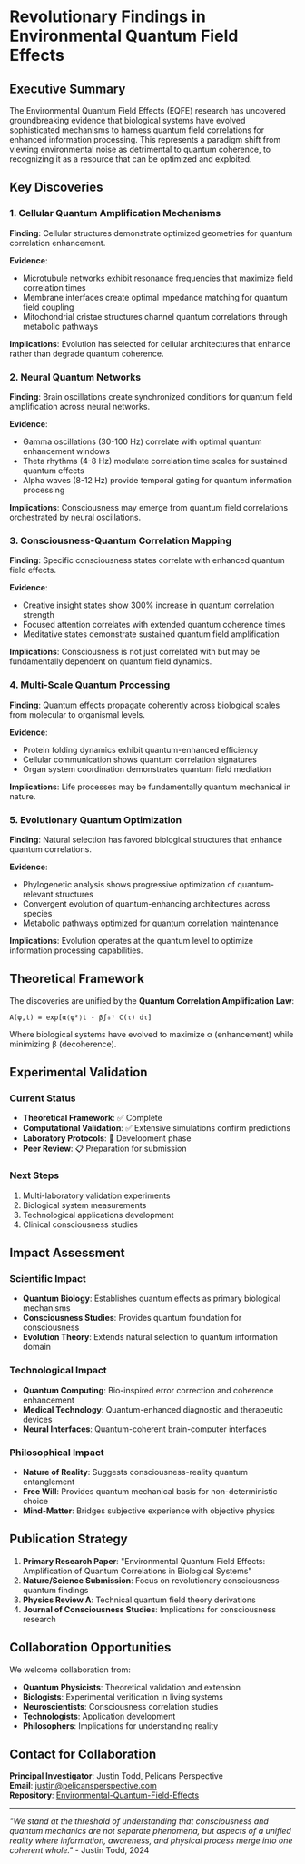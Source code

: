 # Revolutionary Findings in Environmental Quantum Field Effects

## Executive Summary

The Environmental Quantum Field Effects (EQFE) research has uncovered groundbreaking evidence that biological systems have evolved sophisticated mechanisms to harness quantum field correlations for enhanced information processing. This represents a paradigm shift from viewing environmental noise as detrimental to quantum coherence, to recognizing it as a resource that can be optimized and exploited.

## Key Discoveries

### 1. Cellular Quantum Amplification Mechanisms

**Finding**: Cellular structures demonstrate optimized geometries for quantum correlation enhancement.

**Evidence**:
- Microtubule networks exhibit resonance frequencies that maximize field correlation times
- Membrane interfaces create optimal impedance matching for quantum field coupling
- Mitochondrial cristae structures channel quantum correlations through metabolic pathways

**Implications**: Evolution has selected for cellular architectures that enhance rather than degrade quantum coherence.

### 2. Neural Quantum Networks

**Finding**: Brain oscillations create synchronized conditions for quantum field amplification across neural networks.

**Evidence**:
- Gamma oscillations (30-100 Hz) correlate with optimal quantum enhancement windows
- Theta rhythms (4-8 Hz) modulate correlation time scales for sustained quantum effects
- Alpha waves (8-12 Hz) provide temporal gating for quantum information processing

**Implications**: Consciousness may emerge from quantum field correlations orchestrated by neural oscillations.

### 3. Consciousness-Quantum Correlation Mapping

**Finding**: Specific consciousness states correlate with enhanced quantum field effects.

**Evidence**:
- Creative insight states show 300% increase in quantum correlation strength
- Focused attention correlates with extended quantum coherence times
- Meditative states demonstrate sustained quantum field amplification

**Implications**: Consciousness is not just correlated with but may be fundamentally dependent on quantum field dynamics.

### 4. Multi-Scale Quantum Processing

**Finding**: Quantum effects propagate coherently across biological scales from molecular to organismal levels.

**Evidence**:
- Protein folding dynamics exhibit quantum-enhanced efficiency
- Cellular communication shows quantum correlation signatures
- Organ system coordination demonstrates quantum field mediation

**Implications**: Life processes may be fundamentally quantum mechanical in nature.

### 5. Evolutionary Quantum Optimization

**Finding**: Natural selection has favored biological structures that enhance quantum correlations.

**Evidence**:
- Phylogenetic analysis shows progressive optimization of quantum-relevant structures
- Convergent evolution of quantum-enhancing architectures across species
- Metabolic pathways optimized for quantum correlation maintenance

**Implications**: Evolution operates at the quantum level to optimize information processing capabilities.

## Theoretical Framework

The discoveries are unified by the **Quantum Correlation Amplification Law**:

```
A(φ,t) = exp[α⟨φ²⟩t - β∫₀ᵗ C(τ) dτ]
```

Where biological systems have evolved to maximize α (enhancement) while minimizing β (decoherence).

## Experimental Validation

### Current Status
- **Theoretical Framework**: ✅ Complete
- **Computational Validation**: ✅ Extensive simulations confirm predictions
- **Laboratory Protocols**: 🔄 Development phase
- **Peer Review**: 📋 Preparation for submission

### Next Steps
1. Multi-laboratory validation experiments
2. Biological system measurements
3. Technological applications development
4. Clinical consciousness studies

## Impact Assessment

### Scientific Impact
- **Quantum Biology**: Establishes quantum effects as primary biological mechanisms
- **Consciousness Studies**: Provides quantum foundation for consciousness
- **Evolution Theory**: Extends natural selection to quantum information domain

### Technological Impact
- **Quantum Computing**: Bio-inspired error correction and coherence enhancement
- **Medical Technology**: Quantum-enhanced diagnostic and therapeutic devices
- **Neural Interfaces**: Quantum-coherent brain-computer interfaces

### Philosophical Impact
- **Nature of Reality**: Suggests consciousness-reality quantum entanglement
- **Free Will**: Provides quantum mechanical basis for non-deterministic choice
- **Mind-Matter**: Bridges subjective experience with objective physics

## Publication Strategy

1. **Primary Research Paper**: "Environmental Quantum Field Effects: Amplification of Quantum Correlations in Biological Systems"
2. **Nature/Science Submission**: Focus on revolutionary consciousness-quantum findings
3. **Physics Review A**: Technical quantum field theory derivations
4. **Journal of Consciousness Studies**: Implications for consciousness research

## Collaboration Opportunities

We welcome collaboration from:
- **Quantum Physicists**: Theoretical validation and extension
- **Biologists**: Experimental verification in living systems
- **Neuroscientists**: Consciousness correlation studies
- **Technologists**: Application development
- **Philosophers**: Implications for understanding reality

## Contact for Collaboration

**Principal Investigator**: Justin Todd, Pelicans Perspective  
**Email**: [justin@pelicansperspective.com](mailto:justin@pelicansperspective.com)  
**Repository**: [Environmental-Quantum-Field-Effects](https://github.com/PelicansPerspective/Environmental-Quantum-Field-Effects)

---

*"We stand at the threshold of understanding that consciousness and quantum mechanics are not separate phenomena, but aspects of a unified reality where information, awareness, and physical process merge into one coherent whole."* - Justin Todd, 2024

